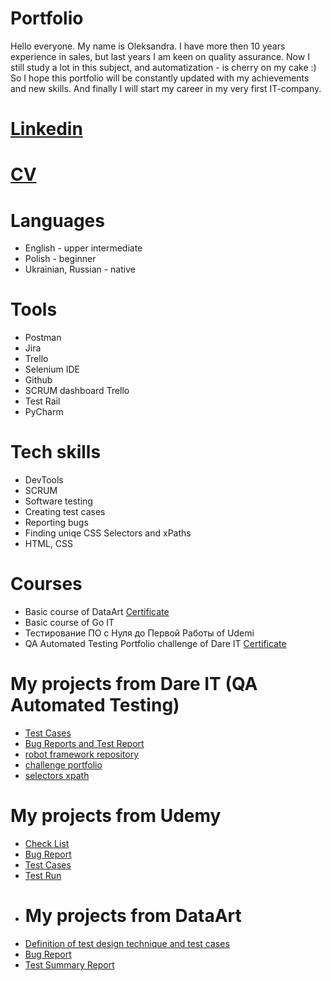 # Portfolio

Hello everyone. My name is Oleksandra. I have more then 10 years experience in sales, but last years I am keen on quality assurance. Now I still study a lot in this subject, and automatization  - is cherry on my cake :)
So I hope this portfolio will be constantly updated with my achievements and new skills. And finally I will start my career in my very first IT-company.

# [Linkedin](https://www.linkedin.com/in/oleksandra-herasymovych/)

# [CV](https://drive.google.com/file/d/1kOXa59hT_265NYr8UYsl4P627JGGMsi1/view?usp=sharing)

# Languages
* English - upper intermediate
* Polish - beginner
* Ukrainian, Russian - native

# Tools
* Postman
* Jira
* Trello
* Selenium IDE
* Github
* SCRUM dashboard Trello
* Test Rail
* PyCharm

# Tech skills
* DevTools
* SCRUM
* Software testing
* Creating test cases
* Reporting bugs
* Finding uniqe CSS Selectors and xPaths
* HTML, CSS

# Courses
* Basic course of DataArt [Certificate](https://drive.google.com/file/d/1cUq0nq0xXys-VSsWYzHJ_NhbFmNowR9y/view?usp=sharing)
* Basic course of Go IT
* Тестирование ПО с Нуля до Первой Работы of Udemi
* ️QA Automated Testing Portfolio challenge of Dare IT [Certificate](https://drive.google.com/file/d/1LnEu1zEy-H-qroG2eKke_E9ET6WSwPpc/view?usp=sharing)

# My projects from Dare IT (QA Automated Testing)
* [Test Cases](https://drive.google.com/drive/folders/1bHxWFg8N61tbv_8AWrfKVshd0jcbcUc2?usp=sharing)
* [Bug Reports and Test Report](https://drive.google.com/drive/folders/1ltPv1d0IUAsFtGos5lvh6eo7qp7hn_5y?usp=sharing)
* [robot framework repository](https://github.com/Herasymovych/_robotframework.git)
* [challenge portfolio](https://github.com/Herasymovych/challenge_portfolio_oleksandra2.git)
* [selectors xpath](https://github.com/Herasymovych/challenge_portfolio_oleksandra2/blob/ae896dd81c50883a63aa22e4d1c3bff16a64a059/README.md)
# My projects from Udemy
* [Check List](https://docs.google.com/spreadsheets/d/1JLWQbfamToknnKKt15g7yAhiVuXUAcUWrzRR3FxOVZE/edit?usp=sharing)
* [Bug Report](https://docs.google.com/spreadsheets/d/1H65owvwIsRIg8QblFAwVt2MXIALKl71EYuCrtMoDXfw/edit?usp=sharing)
* [Test Cases](https://drive.google.com/file/d/1hthSMuwl3Qcztc8CgTTCKlHXCWpB5fSu/view?usp=sharing)
* [Test Run](https://drive.google.com/file/d/1KoAKcTzm69Ur1cn5dJuU9Il3MSu8ReFp/view?usp=sharing)
* # My projects from DataArt
* [Definition of test design technique and test cases](https://docs.google.com/spreadsheets/d/16uhRJdeTqu_EjnrkETjQufL_uPeyjf1L/edit?usp=sharing&ouid=117091977514986612577&rtpof=true&sd=true)
* [Bug Report](https://docs.google.com/spreadsheets/d/13EyOmlnVFnFx_H7f63sDvLg5E2-YdJ17/edit?usp=sharing&ouid=117091977514986612577&rtpof=true&sd=true)
* [Test Summary Report](https://docs.google.com/document/d/1urzR2F7177wk6NGAoIS6JKXjw3nzDMVA/edit?usp=sharing&ouid=117091977514986612577&rtpof=true&sd=true)

